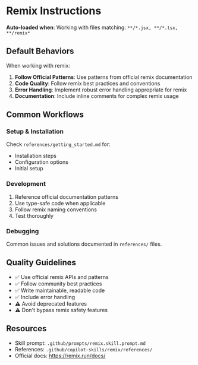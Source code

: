 # Remix Instructions

**Auto-loaded when**: Working with files matching: `**/*.jsx, **/*.tsx, **/remix*`

## Default Behaviors

When working with remix:

1. **Follow Official Patterns**: Use patterns from official remix documentation
2. **Code Quality**: Follow remix best practices and conventions
3. **Error Handling**: Implement robust error handling appropriate for remix
4. **Documentation**: Include inline comments for complex remix usage

## Common Workflows

### Setup & Installation

Check `references/getting_started.md` for:
- Installation steps
- Configuration options
- Initial setup

### Development

1. Reference official documentation patterns
2. Use type-safe code when applicable
3. Follow remix naming conventions
4. Test thoroughly

### Debugging

Common issues and solutions documented in `references/` files.

## Quality Guidelines

- ✅ Use official remix APIs and patterns
- ✅ Follow community best practices
- ✅ Write maintainable, readable code
- ✅ Include error handling
- ⚠️ Avoid deprecated features
- ⚠️ Don't bypass remix safety features

## Resources

- Skill prompt: `.github/prompts/remix.skill.prompt.md`
- References: `.github/copilot-skills/remix/references/`
- Official docs: https://remix.run/docs/
